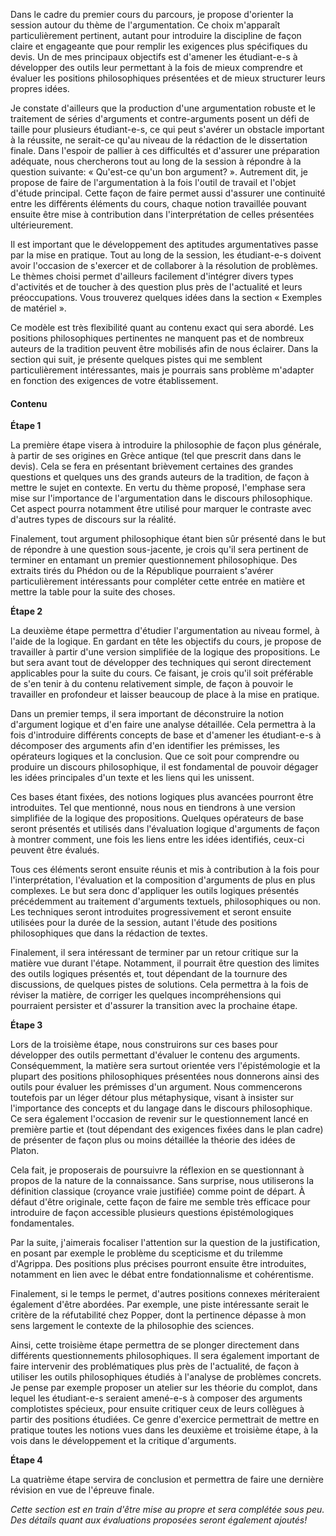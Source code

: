 Dans le cadre du premier cours du parcours, je propose d'orienter la session autour du thème de l'argumentation. Ce choix m'apparaît particulièrement pertinent, autant pour introduire la discipline de façon claire et engageante que pour remplir les exigences plus spécifiques du devis. Un de mes principaux objectifs est d'amener les étudiant-e-s à développer des outils leur permettant à la fois de mieux comprendre et évaluer les positions philosophiques présentées et de mieux structurer leurs propres idées.

Je constate d'ailleurs que la production d'une argumentation robuste et le traitement de séries d'arguments et contre-arguments posent un défi de taille pour plusieurs étudiant-e-s, ce qui peut s'avérer un obstacle important à la réussite, ne serait-ce qu'au niveau de la rédaction de le dissertation finale. Dans l'espoir de pallier à ces difficultés et d'assurer une préparation adéquate, nous chercherons tout au long de la session à répondre à la question suivante: « Qu'est-ce qu'un bon argument? ». Autrement dit, je propose de faire de l'argumentation à la fois l'outil de travail et l'objet d'étude principal. Cette façon de faire permet aussi d'assurer une continuité entre les différents éléments du cours, chaque notion travaillée pouvant ensuite être mise à contribution dans l'interprétation de celles présentées ultérieurement.

Il est important que le développement des aptitudes argumentatives passe par la mise en pratique. Tout au long de la session, les étudiant-e-s doivent avoir l'occasion de s'exercer et de collaborer à la résolution de problèmes. Le thèmes choisi permet d'ailleurs facilement d'intégrer divers types d'activités et de toucher à des question plus près de l'actualité et leurs préoccupations. Vous trouverez quelques idées dans la section « Exemples de matériel ».

Ce modèle est très flexibilité quant au contenu exact qui sera abordé. Les positions philosophiques pertinentes ne manquent pas et de nombreux auteurs de la tradition peuvent être mobilisés afin de nous éclairer. Dans la section qui suit, je présente quelques pistes qui me semblent particulièrement intéressantes, mais je pourrais sans problème m'adapter en fonction des exigences de votre établissement.


#### Contenu


**Étape 1**

La première étape visera à introduire la philosophie de façon plus générale, à partir de ses origines en Grèce antique (tel que prescrit dans dans le devis). Cela se fera en présentant brièvement certaines des grandes questions et quelques uns des grands auteurs de la tradition, de façon à mettre le sujet en contexte. En vertu du thème proposé, l'emphase sera mise sur l'importance de l'argumentation dans le discours philosophique. Cet aspect pourra notamment être utilisé pour marquer le contraste avec d'autres types de discours sur la réalité.

Finalement, tout argument philosophique étant bien sûr présenté dans le but de répondre à une question sous-jacente, je crois qu'il sera pertinent de terminer en entamant un premier questionnement philosophique. Des extraits tirés du Phédon ou de la République pourraient s'avérer particulièrement intéressants pour compléter cette entrée en matière et mettre la table pour la suite des choses.


**Étape 2**

La deuxième étape permettra d'étudier l'argumentation au niveau formel, à l'aide de la logique. En gardant en tête les objectifs du cours, je propose de travailler à partir d'une version simplifiée de la logique des propositions. Le but sera avant tout de développer des techniques qui seront directement applicables pour la suite du cours. Ce faisant, je crois qu'il soit préférable de s'en tenir à du contenu relativement simple, de façon à pouvoir le travailler en profondeur et laisser beaucoup de place à la mise en pratique.

Dans un premier temps, il sera important de déconstruire la notion d'argument logique et d'en faire une analyse détaillée. Cela permettra à la fois d'introduire différents concepts de base et d'amener les étudiant-e-s à décomposer des arguments afin d'en identifier les prémisses, les opérateurs logiques et la conclusion. Que ce soit pour comprendre ou produire un discours philosophique, il est fondamental de pouvoir dégager les idées principales d'un texte et les liens qui les unissent.

Ces bases étant fixées, des notions logiques plus avancées pourront être introduites. Tel que mentionné, nous nous en tiendrons à une version simplifiée de la logique des propositions. Quelques opérateurs de base seront présentés et utilisés dans l'évaluation logique d'arguments de façon à montrer comment, une fois les liens entre les idées identifiés, ceux-ci peuvent être évalués.

Tous ces éléments seront ensuite réunis et mis à contribution à la fois pour l'interprétation, l'évaluation et la composition d'arguments de plus en plus complexes. 
Le but sera donc d'appliquer les outils logiques présentés précédemment au traitement d'arguments textuels, philosophiques ou non. Les techniques seront introduites progressivement et seront ensuite utilisées pour la durée de la session, autant l'étude des positions philosophiques que dans la rédaction de textes.

Finalement, il sera intéressant de terminer par un retour critique sur la matière vue durant l'étape. Notamment, il pourrait être question des limites des outils logiques présentés et, tout dépendant de la tournure des discussions, de quelques pistes de solutions. Cela permettra à la fois de réviser la matière, de corriger les quelques incompréhensions qui pourraient persister et d'assurer la transition avec la prochaine étape.


**Étape 3**

Lors de la troisième étape, nous construirons sur ces bases pour développer des outils permettant d'évaluer le contenu des arguments. Conséquemment, la matière sera surtout orientée vers l'épistémologie et la plupart des positions philosophiques présentées nous donnerons ainsi des outils pour évaluer les prémisses d'un argument. Nous commencerons toutefois par un léger détour plus métaphysique, visant à insister sur l'importance des concepts et du langage dans le discours philosophique. Ce sera également l'occasion de revenir sur le questionnement lancé en première partie et (tout dépendant des exigences fixées dans le plan cadre) de présenter de façon plus ou moins détaillée la théorie des idées de Platon.

Cela fait, je proposerais de poursuivre la réflexion en se questionnant à propos de la nature de la connaissance. Sans surprise, nous utiliserons la définition classique (croyance vraie justifiée) comme point de départ. À défaut d'être originale, cette façon de faire me semble très efficace pour introduire de façon accessible plusieurs questions épistémologiques fondamentales.

Par la suite, j'aimerais focaliser l'attention sur la question de la justification, en posant par exemple le problème du scepticisme et du trilemme d'Agrippa. Des positions plus précises pourront ensuite être introduites, notamment en lien avec le débat entre fondationnalisme et cohérentisme. 

Finalement, si le temps le permet, d'autres positions connexes mériteraient également d'être abordées. Par exemple, une piste intéressante serait le critère de la réfutabilité chez Popper, dont la pertinence dépasse à mon sens largement le contexte de la philosophie des sciences.

Ainsi, cette troisième étape permettra de se plonger directement dans différents questionnements philosophiques. Il sera également important de faire intervenir des problématiques plus près de l'actualité, de façon à utiliser les outils philosophiques étudiés à l'analyse de problèmes concrets. Je pense par exemple proposer un atelier sur les théorie du complot, dans lequel les étudiant-e-s seraient amené-e-s à composer des arguments complotistes spécieux, pour ensuite critiquer ceux de leurs collègues à partir des positions étudiées. Ce genre d'exercice permettrait de mettre en pratique toutes les notions vues dans les deuxième et troisième étape, à la vois dans le développement et la critique d'arguments.



**Étape 4**

La quatrième étape servira de conclusion et permettra de faire une dernière révision en vue de l'épreuve finale. 

*Cette section est en train d'être mise au propre et sera complétée sous peu. Des détails quant aux évaluations proposées seront également ajoutés!*
